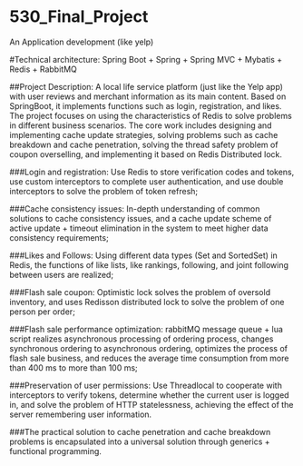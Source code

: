 # 530_Final_Project
An Application development (like yelp)

#Technical architecture: Spring Boot + Spring + Spring MVC + Mybatis + Redis + RabbitMQ

##Project Description:
A local life service platform (just like the Yelp app) with user reviews and merchant information as its main content. Based on SpringBoot, it implements functions such as login, registration, and likes. The project focuses on using the characteristics of Redis to solve problems in different business scenarios. The core work includes designing and implementing cache update strategies, solving problems such as cache breakdown and cache penetration, solving the thread safety problem of coupon overselling, and implementing it based on Redis Distributed lock.


###Login and registration: Use Redis to store verification codes and tokens, use custom interceptors to complete user authentication, and use double interceptors to solve the problem of token refresh;

###Cache consistency issues: In-depth understanding of common solutions to cache consistency issues, and a cache update scheme of active update + timeout elimination in the system to meet higher data consistency requirements;

###Likes and Follows: Using different data types (Set and SortedSet) in Redis, the functions of like lists, like rankings, following, and joint following between users are realized;

###Flash sale coupon: Optimistic lock solves the problem of oversold inventory, and uses Redisson distributed lock to solve the problem of one person per order;

###Flash sale performance optimization: rabbitMQ message queue + lua script realizes asynchronous processing of ordering process, changes synchronous ordering to asynchronous ordering, optimizes the process of flash sale business, and reduces the average time consumption from more than 400 ms to more than 100 ms;

###Preservation of user permissions: Use Threadlocal to cooperate with interceptors to verify tokens, determine whether the current user is logged in, and solve the problem of HTTP statelessness, achieving the effect of the server remembering user information.

###The practical solution to cache penetration and cache breakdown problems is encapsulated into a universal solution through generics + functional programming.
